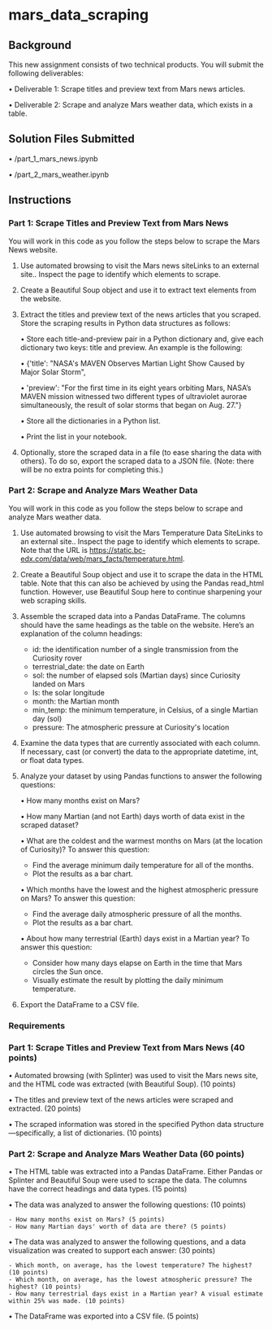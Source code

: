 # mars_data_scraping

## Background
This new assignment consists of two technical products. You will submit the following deliverables:

•	Deliverable 1: Scrape titles and preview text from Mars news articles.

•	Deliverable 2: Scrape and analyze Mars weather data, which exists in a table.

## Solution Files Submitted
• /part_1_mars_news.ipynb

• /part_2_mars_weather.ipynb

## Instructions
### Part 1: Scrape Titles and Preview Text from Mars News
You will work in this code as you follow the steps below to scrape the Mars News website.

1.	Use automated browsing to visit the Mars news siteLinks to an external site.. Inspect the page to identify which elements to scrape.

2.	Create a Beautiful Soup object and use it to extract text elements from the website.

3.	Extract the titles and preview text of the news articles that you scraped. Store the scraping results in Python data structures as follows:

    •	Store each title-and-preview pair in a Python dictionary and, give each dictionary two keys: title and preview. An example is the following:

    •	{'title': "NASA's MAVEN Observes Martian Light Show Caused by Major Solar Storm", 

    •	 'preview': "For the first time in its eight years orbiting Mars, NASA’s MAVEN mission witnessed two different types of ultraviolet aurorae simultaneously, the result of solar storms that began on Aug. 27."}

    •	Store all the dictionaries in a Python list.

    •	Print the list in your notebook.

4.	Optionally, store the scraped data in a file (to ease sharing the data with others). To do so, export the scraped data to a JSON file. (Note: there will be no extra points for completing this.)

### Part 2: Scrape and Analyze Mars Weather Data

You will work in this code as you follow the steps below to scrape and analyze Mars weather data.

1.	Use automated browsing to visit the Mars Temperature Data SiteLinks to an external site.. Inspect the page to identify which elements to scrape. Note that the URL is https://static.bc-edx.com/data/web/mars_facts/temperature.html.

2.	Create a Beautiful Soup object and use it to scrape the data in the HTML table. Note that this can also be achieved by using the Pandas read_html function. However, use Beautiful Soup here to continue sharpening your web scraping skills.

3.	Assemble the scraped data into a Pandas DataFrame. The columns should have the same headings as the table on the website. Here’s an explanation of the column headings:

     - id: the identification number of a single transmission from the Curiosity rover
     - terrestrial_date: the date on Earth
     - sol: the number of elapsed sols (Martian days) since Curiosity landed on Mars
     - ls: the solar longitude
     - month: the Martian month
     - min_temp: the minimum temperature, in Celsius, of a single Martian day (sol)
     - pressure: The atmospheric pressure at Curiosity's location

4.	Examine the data types that are currently associated with each column. If necessary, cast (or convert) the data to the appropriate datetime, int, or float data types.

5.	Analyze your dataset by using Pandas functions to answer the following questions:

    •	How many months exist on Mars?

    •	How many Martian (and not Earth) days worth of data exist in the scraped dataset?

    •	What are the coldest and the warmest months on Mars (at the location of Curiosity)? To answer this question:

       - Find the average minimum daily temperature for all of the months.
       - Plot the results as a bar chart.

    •	Which months have the lowest and the highest atmospheric pressure on Mars? To answer this question:

       - Find the average daily atmospheric pressure of all the months.
       - Plot the results as a bar chart.

    •	About how many terrestrial (Earth) days exist in a Martian year? To answer this question:

       - Consider how many days elapse on Earth in the time that Mars circles the Sun once.
       - Visually estimate the result by plotting the daily minimum temperature.

6.	Export the DataFrame to a CSV file.

### Requirements

### Part 1: Scrape Titles and Preview Text from Mars News (40 points)

•	Automated browsing (with Splinter) was used to visit the Mars news site, and the HTML code was extracted (with Beautiful Soup). (10 points)

•	The titles and preview text of the news articles were scraped and extracted. (20 points)

•	The scraped information was stored in the specified Python data structure—specifically, a list of dictionaries. (10 points)

### Part 2: Scrape and Analyze Mars Weather Data (60 points)

•	The HTML table was extracted into a Pandas DataFrame. Either Pandas or Splinter and Beautiful Soup were used to scrape the data. The columns have the correct headings and data types. (15 points)

•	The data was analyzed to answer the following questions: (10 points)

    - How many months exist on Mars? (5 points)
    - How many Martian days' worth of data are there? (5 points)

•	The data was analyzed to answer the following questions, and a data visualization was created to support each answer: (30 points)

    - Which month, on average, has the lowest temperature? The highest? (10 points)
    - Which month, on average, has the lowest atmospheric pressure? The highest? (10 points)
    - How many terrestrial days exist in a Martian year? A visual estimate within 25% was made. (10 points)


•	The DataFrame was exported into a CSV file. (5 points)
